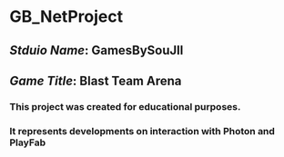 # **GB_NetProject** 
## *Stduio Name*: GamesBySouJll
## *Game Title*: Blast Team Arena




### This project was created for educational purposes. 
### It represents developments on interaction with Photon and PlayFab
